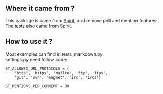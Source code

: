 ## Where it came from ?

This package is came from [Spirit](https://github.com/nitely/Spirit), and remove poll and mention features.  
The tests also came from [Spirit](https://github.com/nitely/Spirit).

## How to use it ?

Most examples can find in tests_markdown.py  
settings.py need follow code:  
```
ST_ALLOWED_URL_PROTOCOLS = {
    'http', 'https', 'mailto', 'ftp', 'ftps',
    'git', 'svn', 'magnet', 'irc', 'ircs'}

ST_MENTIONS_PER_COMMENT = 30
```
